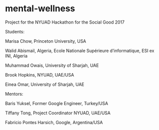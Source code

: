 # mental-wellness

Project for the NYUAD Hackathon for the Social Good 2017


Students:

Marisa Chow, Princeton University, USA

Walid Abismail, Algeria, Ecole Nationale Supérieure d’informatique, ESI ex INI, Algeria

Muhammad Owais, University of Sharjah, UAE

Brook Hopkins, NYUAD, UAE/USA

Einea Omar, University of Sharjah, UAE


Mentors:

Baris Yuksel, Former Google Engineer, Turkey/USA

Tiffany Tong, Project Coordinator NYUAD, UAE/USA

Fabricio Pontes Harsich, Google, Argentina/USA
